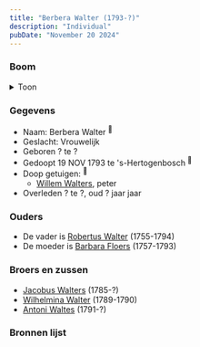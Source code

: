 ```yaml
---
title: "Berbera Walter (1793-?)"
description: "Individual"
pubDate: "November 20 2024"
---
```


### Boom
<details><summary>Toon</summary>

![test](https://www.plantuml.com/plantuml/svg/ZP9FQy904CNl-oa6FVGa92GnAi6_JQ27jYAbfIVP95CDRdPbTuE8-DqxnbIbXzRRClFcxU_DxjXOhcrL2cOsXTnopKj8URPPQLN9VAQ4qc0rbuPQA2rR5pb2LkXCuFcCvTRkeSGoHMtE9MDHexBxBR8RrqnmO-30062gT8xwRLra6ud6H5792paSWiUEZ3t0lBxAiFD4Qw78sbO6FhWWvnPm0q-Eu_eEG3lsaY2PaktXgq2H7o4Qf3pTBrDbhS3147nudYp03OC0HZSYiwc4M7APBpEjZ4aLWP0wWCTuHkg-J-hZ3y6KwvGoG28KXRm210IGJ6Clzlu0S64ohm72Um3S7hoylfy8l5k2QB33F2_awYJfKgHFalJy6YLn7CVlGriKgxNTen1gHpX7rkoeqsaKh66-5ff9AfnQtP1T0gEcdVFV6--6S7chEuBtRwFyctnKvsLZb3bznsy0)
</details>

### Gegevens
- Naam: Berbera Walter <sup><a href="../s00283/" style="text-decoration:none" title="Doop Berbera Walters 19-11-1793">:link:</a></sup>
- Geslacht: Vrouwelijk
- Geboren ? te ? 
- Gedoopt 19 NOV 1793 te 's-Hertogenbosch <sup><a href="../s00283/" style="text-decoration:none" title="Doop Berbera Walters 19-11-1793">:link:</a></sup>
- Doop getuigen: <sup><a href="../s00283/" style="text-decoration:none" title="Doop Berbera Walters 19-11-1793">:link:</a></sup>
  - [Willem Walters](../i00120/), peter
- Overleden ? te ?, oud ? jaar jaar 

### Ouders
- De vader is [Robertus Walter](../i00140/) (1755-1794)
- De moeder is [Barbara Floers](../i00145/) (1757-1793)

### Broers en zussen
- [Jacobus Walters](../i00164/) (1785-?)
- [Wilhelmina Walter](../i00165/) (1789-1790)
- [Antoni Waltes](../i00166/) (1791-?)

### Bronnen lijst